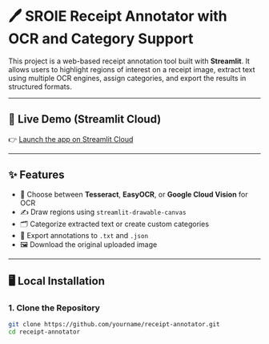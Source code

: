 # 🖊️ SROIE Receipt Annotator with OCR and Category Support

This project is a web-based receipt annotation tool built with **Streamlit**. It allows users to highlight regions of interest on a receipt image, extract text using multiple OCR engines, assign categories, and export the results in structured formats.

---

## 🔗 Live Demo (Streamlit Cloud)

👉 [Launch the app on Streamlit Cloud](https://your-streamlit-cloud-url)

---

## ✨ Features

- 🧠 Choose between **Tesseract**, **EasyOCR**, or **Google Cloud Vision** for OCR
- ✍️ Draw regions using `streamlit-drawable-canvas`
- 🗂️ Categorize extracted text or create custom categories
- 💾 Export annotations to `.txt` and `.json`
- 🖼️ Download the original uploaded image

---

## 🖥️ Local Installation

### 1. Clone the Repository

```bash
git clone https://github.com/yourname/receipt-annotator.git
cd receipt-annotator
